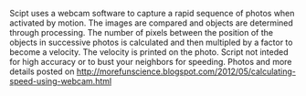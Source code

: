 Scipt uses a webcam software to capture a rapid sequence of photos when activated by motion.
The images are compared and objects are determined through processing. The number of pixels
between the position of the objects in successive photos is calculated and then multipled by
a factor to become a velocity. The velocity is printed on the photo. Script not inteded for 
high accuracy or to bust your neighbors for speeding. 
Photos and more details posted on http://morefunscience.blogspot.com/2012/05/calculating-speed-using-webcam.html
